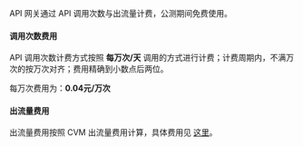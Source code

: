 API 网关通过 API 调用次数与出流量计费，公测期间免费使用。

#### 调用次数费用

API 调用次数计费方式按照 **每万次/天** 调用的方式进行计费；计费周期内，不满万次的按万次对齐；费用精确到小数点后两位。

每万次费用为：**0.04元/万次**

#### 出流量费用

出流量费用按照 CVM 出流量费用计算，具体费用见 [这里](https://www.qcloud.com/document/product/213/509)。